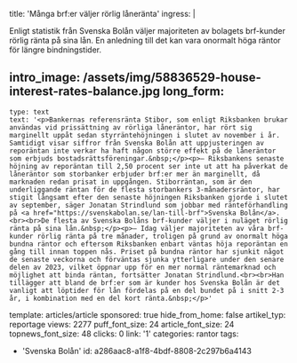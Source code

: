 title: 'Många brf:er väljer rörlig låneränta'
ingress: |
  <p>Enligt statistik från Svenska Bolån väljer majoriteten av bolagets brf-kunder rörlig ränta på sina lån. En anledning till det kan vara onormalt höga räntor för längre bindningstider.
  </p>
  
intro_image: /assets/img/58836529-house-interest-rates-balance.jpg
long_form:
  -
    type: text
    text: '<p>Bankernas referensränta Stibor, som enligt Riksbanken brukar användas vid prissättning av rörliga låneräntor, har rört sig marginellt uppåt sedan styrräntehöjningen i slutet av november i år. Samtidigt visar siffror från Svenska Bolån att uppjusteringen av reporäntan inte verkar ha haft någon större effekt på de låneräntor som erbjuds bostadsrättsföreningar.&nbsp;</p><p>– Riksbankens senaste höjning av reporäntan till 2,50 procent ser inte ut att ha påverkat de låneräntor som storbanker erbjuder brf:er mer än marginellt, då marknaden redan prisat in uppgången. Stiborräntan, som är den underliggande räntan för de flesta storbankers 3-månadersräntor, har stigit långsamt efter den senaste höjningen Riksbanken gjorde i slutet av september, säger Jonatan Strindlund som jobbar med ränteförhandling på <a href="https://svenskabolan.se/lan-till-brf">Svenska Bolån</a>.<br><br>De flesta av Svenska Bolåns brf-kunder väljer i nuläget rörlig ränta på sina lån.&nbsp;</p><p>– Idag väljer majoriteten av våra brf-kunder rörlig ränta på tre månader, troligen på grund av onormalt höga bundna räntor och eftersom Riksbanken enbart väntas höja reporäntan en gång till innan toppen nås. Priset på bundna räntor har sjunkit något de senaste veckorna och förväntas sjunka ytterligare under den senare delen av 2023, vilket öppnar upp för en mer normal räntemarknad och möjlighet att binda räntan, fortsätter Jonatan Strindlund.<br><br>Han tillägger att bland de brf:er som är kunder hos Svenska Bolån är det vanligt att löptider för lån fördelas på en del bundet på i snitt 2-3 år, i kombination med en del kort ränta.&nbsp;</p>'
template: articles/article
sponsored: true
hide_from_home: false
artikel_typ: reportage
views: 2277
puff_font_size: 24
article_font_size: 24
topnews_font_size: 48
clicks: 0
link: '1'
categories: rantor
tags:
  - 'Svenska Bolån'
id: a286aac8-a1f8-4bdf-8808-2c297b6a4143
